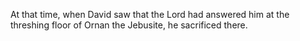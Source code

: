 At that time, when David saw that the Lord had answered him at the threshing floor of Ornan the Jebusite, he sacrificed there.

